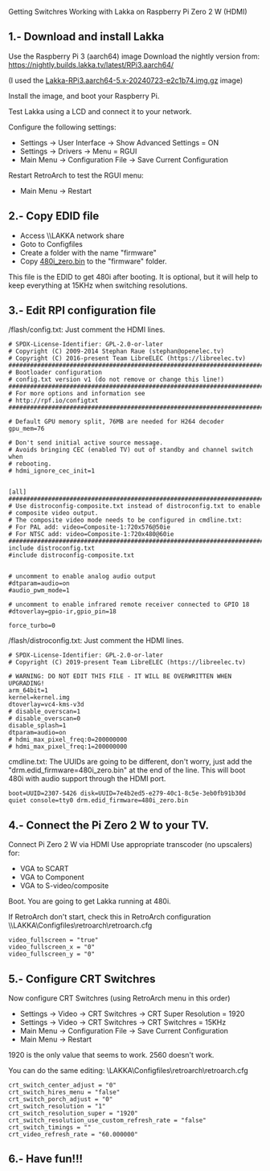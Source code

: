 Getting Switchres Working with Lakka on Raspberry Pi Zero 2 W (HDMI)


## 1.- Download and install Lakka

Use the Raspberry Pi 3 (aarch64) image
Download the nightly version from: https://nightly.builds.lakka.tv/latest/RPi3.aarch64/

(I used the [Lakka-RPi3.aarch64-5.x-20240723-e2c1b74.img.gz](https://nightly.builds.lakka.tv/latest/RPi3.aarch64/Lakka-RPi3.aarch64-5.x-20240723-e2c1b74.img.gz) image)

Install the image, and boot your Raspberry Pi.

Test Lakka using a LCD and connect it to your network.

Configure the following settings:

- Settings -> User Interface -> Show Advanced Settings = ON
- Settings -> Drivers -> Menu = RGUI
- Main Menu -> Configuration File -> Save Current Configuration

Restart RetroArch to test the RGUI menu:

- Main Menu -> Restart


## 2.- Copy EDID file

- Access  \\\\LAKKA network share
- Goto to Configfiles
- Create a folder with the name "firmware"
- Copy [480i_zero.bin](https://github.com/jfroco/rpizero_lakka_crt/blob/main/480i_zero.bin) to the "firmware" folder.

This file is the EDID to get 480i after booting. It is optional, but it will help to keep everything at 15KHz when switching resolutions.


## 3.- Edit RPI configuration file

/flash/config.txt: Just comment the HDMI lines.
```
# SPDX-License-Identifier: GPL-2.0-or-later
# Copyright (C) 2009-2014 Stephan Raue (stephan@openelec.tv)
# Copyright (C) 2016-present Team LibreELEC (https://libreelec.tv)
################################################################################
# Bootloader configuration
# config.txt version v1 (do not remove or change this line!)
################################################################################
# For more options and information see
# http://rpf.io/configtxt
################################################################################

# Default GPU memory split, 76MB are needed for H264 decoder
gpu_mem=76

# Don't send initial active source message.
# Avoids bringing CEC (enabled TV) out of standby and channel switch when
# rebooting.
# hdmi_ignore_cec_init=1


[all]
################################################################################
# Use distroconfig-composite.txt instead of distroconfig.txt to enable
# composite video output.
# The composite video mode needs to be configured in cmdline.txt:
# For PAL add: video=Composite-1:720x576@50ie
# For NTSC add: video=Composite-1:720x480@60ie
################################################################################
include distroconfig.txt
#include distroconfig-composite.txt


# uncomment to enable analog audio output
#dtparam=audio=on
#audio_pwm_mode=1

# uncomment to enable infrared remote receiver connected to GPIO 18
#dtoverlay=gpio-ir,gpio_pin=18

force_turbo=0
```



/flash/distroconfig.txt: Just comment the HDMI lines.
```
# SPDX-License-Identifier: GPL-2.0-or-later
# Copyright (C) 2019-present Team LibreELEC (https://libreelec.tv)

# WARNING: DO NOT EDIT THIS FILE - IT WILL BE OVERWRITTEN WHEN UPGRADING!
arm_64bit=1
kernel=kernel.img
dtoverlay=vc4-kms-v3d
# disable_overscan=1
# disable_overscan=0
disable_splash=1
dtparam=audio=on
# hdmi_max_pixel_freq:0=200000000
# hdmi_max_pixel_freq:1=200000000
```


cmdline.txt: The UUIDs are going to be different, don't worry, just add the "drm.edid_firmware=480i_zero.bin" at the end of the line.
This will boot 480i with audio support through the HDMI port.
```
boot=UUID=2307-5426 disk=UUID=7e4b2ed5-e279-40c1-8c5e-3eb0fb91b30d quiet console=tty0 drm.edid_firmware=480i_zero.bin
```


## 4.- Connect the Pi Zero 2 W to your TV.

Connect Pi Zero 2 W via HDMI
Use appropriate transcoder (no upscalers) for:
- VGA to SCART
- VGA to Component
- VGA to S-video/composite

Boot. You are going to get Lakka running at 480i.

If RetroArch don't start, check this in RetroArch configuration \\\\LAKKA\Configfiles\retroarch\retroarch.cfg
```
video_fullscreen = "true"
video_fullscreen_x = "0"
video_fullscreen_y = "0"
```

## 5.- Configure CRT Switchres

Now configure CRT Switchres (using RetroArch menu in this order)

- Settings -> Video -> CRT Switchres -> CRT Super Resolution = 1920
- Settings -> Video -> CRT Switchres -> CRT Switchres = 15KHz
- Main Menu -> Configuration File -> Save Current Configuration
- Main Menu -> Restart

1920 is the only value that seems to work. 2560 doesn't work.

You can do the same editing: \\LAKKA\Configfiles\retroarch\retroarch.cfg
```
crt_switch_center_adjust = "0"
crt_switch_hires_menu = "false"
crt_switch_porch_adjust = "0"
crt_switch_resolution = "1"
crt_switch_resolution_super = "1920"
crt_switch_resolution_use_custom_refresh_rate = "false"
crt_switch_timings = ""
crt_video_refresh_rate = "60.000000"
```

## 6.- Have fun!!!


